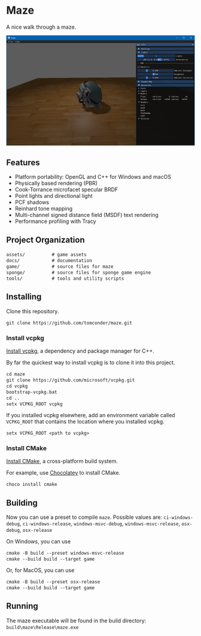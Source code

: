 # Maze

A nice walk through a maze.

![work in progress](static/img/workinprogress.png "work in progress")

## Features

* Platform portability: OpenGL and C++ for Windows and macOS
* Physically based rendering (PBR)
* Cook-Torrance microfacet specular BRDF
* Point lights and directional light
* PCF shadows
* Reinhard tone mapping
* Multi-channel signed distance field (MSDF) text rendering
* Performance profiling with Tracy

## Project Organization

    assets/          # game assets
    docs/            # documentation
    game/            # source files for maze
    sponge/          # source files for sponge game engine
    tools/           # tools and utility scripts

## Installing

Clone this repository.

```
git clone https://github.com/tomconder/maze.git
```

### Install vcpkg

[Install vcpkg](https://github.com/microsoft/vcpkg#getting-started), a dependency and package manager for C++.

By far the quickest way to install vcpkg is to clone it into this project.

```
cd maze
git clone https://github.com/microsoft/vcpkg.git
cd vcpkg
bootstrap-vcpkg.bat
cd ..
setx VCPKG_ROOT vcpkg
```

If you installed vcpkg elsewhere, add an environment variable called `VCPKG_ROOT` that contains the location where you
installed vcpkg.

```
setx VCPKG_ROOT <path to vcpkg>
```

### Install CMake

[Install CMake](https://cmake.org/install/), a cross-platform build system.

For example, use [Chocolatey](https://chocolatey.org/install) to install CMake.

```
choco install cmake
```

## Building

Now you can use a preset to compile `maze`. Possible values
are: `ci-windows-debug`, `ci-windows-release`, `windows-msvc-debug`, `windows-msvc-release`, `osx-debug`, `osx-release`

On Windows, you can use

```
cmake -B build --preset windows-msvc-release
cmake --build build --target game
```

Or, for MacOS, you can use

```
cmake -B build --preset osx-release
cmake --build build --target game
```

## Running

The maze executable will be found in the build directory: `build\maze\Release\maze.exe`
